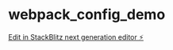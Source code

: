 # webpack_config_demo

[Edit in StackBlitz next generation editor ⚡️](https://stackblitz.com/~/github.com/poorna-theekshana/webpack_config_demo)